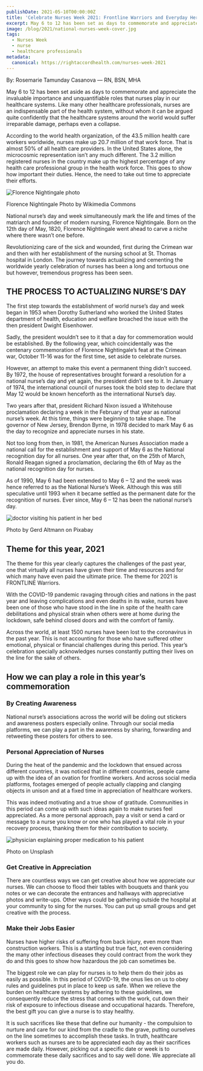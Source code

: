 ```yaml
---
publishDate: 2021-05-10T00:00:00Z
title: 'Celebrate Nurses Week 2021: Frontline Warriors and Everyday Heroes'
excerpt: May 6 to 12 has been set as days to commemorate and appreciate the important roles that nurses play in our healthcare systems. This blog gives them a full appreciation.
image: /blog/2021/national-nurses-week-cover.jpg
tags:
  - Nurses Week
  - nurse
  - healthcare professionals
metadata:
  canonical: https://rightaccordhealth.com/nurses-week-2021
---
```



By: Rosemarie Tamunday Casanova — RN, BSN, MHA


May 6 to 12 has been set aside as days to commemorate and appreciate the invaluable importance and unquantifiable roles that nurses play in our healthcare systems. Like many other healthcare professionals, nurses are an indispensable part of the health system, without whom it can be argued quite confidently that the healthcare systems around the world would suffer irreparable damage, perhaps even a collapse.

According to the world health organization, of the 43.5 million health care workers worldwide, nurses make up 20.7 million of that work force. That is almost 50% of all health care providers. In the United States alone, the microcosmic representation isn’t any much different. The 3.2 million registered nurses in the country make up the highest percentage of any health care professional group in the health work force. This goes to show how important their duties. Hence, the need to take out time to appreciate their efforts.

![Florence Nightingale photo](/blog/2021/Florence_Nightingale_by_Goodman,_1858-crop.jpg)

Florence Nightingale Photo by Wikimedia Commons

National nurse’s day and week simultaneously mark the life and times of the matriarch and founder of modern nursing, Florence Nightingale. Born on the 12th day of May, 1820, Florence Nightingale went ahead to carve a niche where there wasn’t one before.

Revolutionizing care of the sick and wounded, first during the Crimean war and then with her establishment of the nursing school at St. Thomas hospital in London. The journey towards actualizing and cementing the worldwide yearly celebration of nurses has been a long and tortuous one but however, tremendous progress has been seen.

THE PROCESS TO ACTUALIZING NURSE’S DAY
--------------------------------------

The first step towards the establishment of world nurse’s day and week began in 1953 when Dorothy Sutherland who worked the United States department of health, education and welfare broached the issue with the then president Dwight Eisenhower.

Sadly, the president wouldn’t see to it that a day for commemoration would be established. By the following year, which coincidentally was the centenary commemoration of Florence Nightingale’s feat at the Crimean war, October 11-16 was for the first time, set aside to celebrate nurses.

However, an attempt to make this event a permanent thing didn’t succeed. By 1972, the house of representatives brought forward a resolution for a national nurse’s day and yet again, the president didn’t see to it. In January of 1974, the international council of nurses took the bold step to declare that May 12 would be known henceforth as the international Nurse’s day.

Two years after that, president Richard Nixon issued a Whitehouse proclamation declaring a week in the February of that year as national nurse’s week. At this time, things were beginning to take shape. The governor of New Jersey, Brendon Byrne, in 1978 decided to mark May 6 as the day to recognize and appreciate nurses in his state.

Not too long from then, in 1981, the American Nurses Association made a national call for the establishment and support of May 6 as the National recognition day for all nurses. One year after that, on the 25th of March, Ronald Reagan signed a proclamation, declaring the 6th of May as the national recognition day for nurses.

As of 1990, May 6 had been extended to May 6 – 12 and the week was hence referred to as the National Nurse’s Week. Although this was still speculative until 1993 when it became settled as the permanent date for the recognition of nurses. Ever since, May 6 – 12 has been the national nurse’s day.

![doctor visiting his patient in her bed](/blog/2021/nurse-with-heart.jpg)

Photo by Gerd Altmann on Pixabay

Theme for this year, 2021
-------------------------

The theme for this year clearly captures the challenges of the past year, one that virtually all nurses have given their time and resources and for which many have even paid the ultimate price. The theme for 2021 is FRONTLINE Warriors.

With the COVID-19 pandemic ravaging through cities and nations in the past year and leaving complications and even deaths in its wake, nurses have been one of those who have stood in the line in spite of the health care debilitations and physical strain when others were at home during the lockdown, safe behind closed doors and with the comfort of family.

Across the world, at least 1500 nurses have been lost to the coronavirus in the past year. This is not accounting for those who have suffered other emotional, physical or financial challenges during this period. This year’s celebration specially acknowledges nurses constantly putting their lives on the line for the sake of others.

How we can play a role in this year’s commemoration
---------------------------------------------------

### By Creating Awareness

National nurse’s associations across the world will be doling out stickers and awareness posters especially online. Through our social media platforms, we can play a part in the awareness by sharing, forwarding and retweeting these posters for others to see.

### Personal Appreciation of Nurses

During the heat of the pandemic and the lockdown that ensued across different countries, it was noticed that in different countries, people came up with the idea of an ovation for frontline workers. And across social media platforms, footages emerged of people actually clapping and clanging objects in unison and at a fixed time in appreciation of healthcare workers.

This was indeed motivating and a true show of gratitude. Communities in this period can come up with such ideas again to make nurses feel appreciated. As a more personal approach, pay a visit or send a card or message to a nurse you know or one who has played a vital role in your recovery process, thanking them for their contribution to society.

![physician explaining proper medication to his patient](/blog/2021/nurses-group.jpg)

Photo on Unsplash

### Get Creative in Appreciation

There are countless ways we can get creative about how we appreciate our nurses. We can choose to flood their tables with bouquets and thank you notes or we can decorate the entrances and hallways with appreciative photos and write-ups. Other ways could be gathering outside the hospital at your community to sing for the nurses. You can put up small groups and get creative with the process.

### Make their Jobs Easier

Nurses have higher risks of suffering from back injury, even more than construction workers. This is a startling but true fact, not even considering the many other infectious diseases they could contract from the work they do and this goes to show how hazardous the job can sometimes be.

The biggest role we can play for nurses is to help them do their jobs as easily as possible. In this period of COVID-19, the onus lies on us to obey rules and guidelines put in place to keep us safe. When we relieve the burden on healthcare systems by adhering to these guidelines, we consequently reduce the stress that comes with the work, cut down their risk of exposure to infectious disease and occupational hazards. Therefore, the best gift you can give a nurse is to stay healthy.

It is such sacrifices like these that define our humanity - the compulsion to nurture and care for our kind from the cradle to the grave, putting ourselves on the line sometimes to accomplish these tasks. In truth, healthcare workers such as nurses are to be appreciated each day as their sacrifices are made daily. However, picking out a specific date or week is to commemorate these daily sacrifices and to say well done. We appreciate all you do.